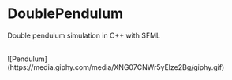 # DoublePendulum
Double pendulum simulation in C++ with SFML

</br>
![Pendulum](https://media.giphy.com/media/XNG07CNWr5yElze2Bg/giphy.gif)
